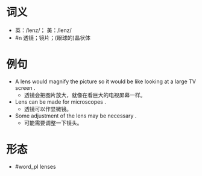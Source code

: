 # 词义
- 英：/lenz/； 美：/lenz/
- #n 透镜；镜片；(眼球的)晶状体
# 例句
- A lens would magnify the picture so it would be like looking at a large TV screen .
	- 透镜会把图片放大，就像在看巨大的电视屏幕一样。
- Lens can be made for microscopes .
	- 透镜可以作显微镜。
- Some adjustment of the lens may be necessary .
	- 可能需要调整一下镜头。
# 形态
- #word_pl lenses
